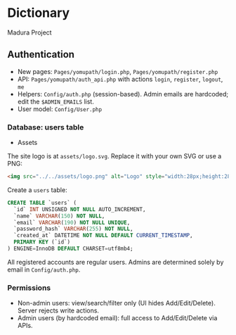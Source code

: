 # Dictionary
Madura Project

## Authentication

- New pages: `Pages/yomupath/login.php`, `Pages/yomupath/register.php`
- API: `Pages/yomupath/auth_api.php` with actions `login`, `register`, `logout`, `me`
- Helpers: `Config/auth.php` (session-based). Admin emails are hardcoded; edit the `$ADMIN_EMAILS` list.
- User model: `Config/User.php`

### Database: users table
- Assets

The site logo is at `assets/logo.svg`. Replace it with your own SVG or use a PNG:

```html
<img src="../../assets/logo.png" alt="Logo" style="width:28px;height:28px;display:block;" />
```


Create a `users` table:

```sql
CREATE TABLE `users` (
  `id` INT UNSIGNED NOT NULL AUTO_INCREMENT,
  `name` VARCHAR(150) NOT NULL,
  `email` VARCHAR(190) NOT NULL UNIQUE,
  `password_hash` VARCHAR(255) NOT NULL,
  `created_at` DATETIME NOT NULL DEFAULT CURRENT_TIMESTAMP,
  PRIMARY KEY (`id`)
) ENGINE=InnoDB DEFAULT CHARSET=utf8mb4;
```

All registered accounts are regular users. Admins are determined solely by email in `Config/auth.php`.

### Permissions

- Non-admin users: view/search/filter only (UI hides Add/Edit/Delete). Server rejects write actions.
- Admin users (by hardcoded email): full access to Add/Edit/Delete via APIs.